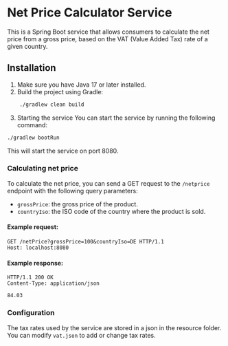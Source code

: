# Net Price Calculator Service
This is a Spring Boot service that allows consumers to calculate the net price from a gross price, based on the VAT (Value Added Tax) rate of a given country.

## Installation
1. Make sure you have Java 17 or later installed.
2. Build the project using Gradle: 
```bash
    ./gradlew clean build 
```
3. Starting the service
You can start the service by running the following command:

``` bash
./gradlew bootRun 
```
This will start the service on port 8080.

### Calculating net price
To calculate the net price, you can send a GET request to the `/netprice` endpoint with the following query parameters:

- `grossPrice`: the gross price of the product.
- `countryIso`: the ISO code of the country where the product is sold.

#### Example request:

```http request
GET /netPrice?grossPrice=100&countryIso=DE HTTP/1.1
Host: localhost:8080
```
#### Example response:
```http request
HTTP/1.1 200 OK
Content-Type: application/json

84.03

```
### Configuration
The tax rates used by the service are stored in a json in the resource folder. You can modify `vat.json` to add or change tax rates.
